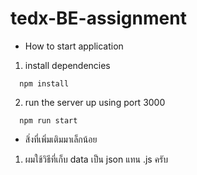 # tedx-BE-assignment
- How to start application
 1. install dependencies
  ```
    npm install
  ```
 2. run the server up using port 3000
  ```
    npm run start
  ```

- สิ่งที่เพิ่มเติมมาเล็กน้อย
 1. ผมใช้วิธีที่เก็บ data เป็น json แทน .js ครับ

